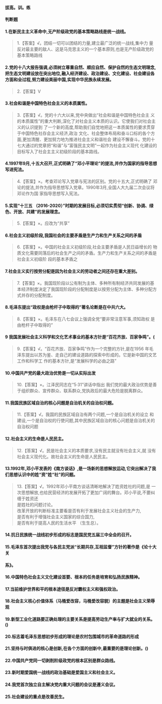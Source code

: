 #### 拔高。训。练
#### 判断题
#### 1.在新民主主义革命中,无产阶级政党的基本策略路线是统一战线。
>   1.【答案】√。团结一切可以团结的力量,建立最广泛的统一战线,集中力
    量反对最主要的敌人、这是马克思主义的一个基本原则,也是无产阶级政党的基本策略路线

#### 2.党的十八大报告强调,必须树立尊重自然、顺应自然、保护自然的生态文明理念,把生态文明建设放在突出地位,融入经济建设、政治建设、文化建设、社会建设各方面和全过程,努力建设美丽中国,实现中华民族永续发展。
>   2.【答案】V


#### 3.社会和谐是中国特色社会主义的本质属性。
>   3.【答案】√。党的十六大以来,党中央做出“社会和谐是中国特色社会主
    义的本质属性”的重大判断,深化了对社会主义本质的认识。它使我们对社会主义的认识提到
    了一个新的高度,帮助我们自觉地把这一本质属性的要求贯穿于中国特色社存会主义经济,政治
    文化、社会整体布局和奋斗口标的各个方面,更加清醒、更加努力地为推进社会主义和谐社会
    建设不懈奋斗。党的十七大通过的党章把“和谐”与“富强民主文明”一起作为社会主义现代
    化建设的目标写入了社会主主义初级阶段的基本路线。

#### 4.1997年9月,十五大召开,正式明确了“邓小平理论”的提法,并作为国家的指导思想写进宪法。
>   4.【答案】×。考查邓论写入党章与宪法的区别。党的十五大,正式明确了
    邓论的提法,并作为指导思想写入党章。1990年3月,全国人大九届二次会议将邓论作为国
    家指导思想写入宪法。   

#### 5.实现“十三五 （2016-2020）”时期的发展目标,必须切实贯彻“创新、协调、绿色、开放、共建”的发展理念。
>   5.【答案】×。应改为“共享” 

#### 6.社会主义初级阶段,我国社会的主要矛盾是生产力和生产关系之间的矛盾
>   6.【答案】×。中国的社会主义初级阶段,社会主要矛盾是人民日益增长的
    物质文化需要同落后的社会生产之间的矛盾。生产力和生产关系之间的矛盾是社会主义初级阶
    段的基本矛盾之

#### 7.社会主义实行按劳分配是因为社会主义的劳动者之间还存在重大差别。
>   7.【答案】×。我国现阶段以公有制为主体、多种所有制经济共同发展的基
    本经济制度决定了我国现阶段的分配制度是以按劳分配为主体、多种分配方式并存的分配制度。

#### 8.毛泽东提出“政权是由枪杆子中取得的”著名论断是在中共六大。
>   8.【答案】×。毛泽东在八七会议上强调全党“要非常注意军事,须知政权
    是由枪杆子中取得的”

#### 9 我国发展社会主义科学和文化艺术事业的基本方针是“百花齐放、百家争鸣”。(
>   9.【答案】√。“百花齐放、百家争鸣”作为一个完整的方针,是在1956
    年毛泽东提出以苏为鉴、走自己的建设道路的探索中形成的。它是新中国的文艺工作和科学工
    作的基本方针,是“发展科学的必由之路”

#### 10.中国共产党的最大政治优势是一切从实际出发
>   10.【答案】×。江泽民同志在“5·31”讲话中指出
    我们党的最大政治优势是善于组织群众、宣传群众、联系群众,党执政后的最大危险是脱离群众。

#### 11.我国民族区域自治的核心问题是自治机关的自治权问题。
>   11.【答案】√。我国的民族区域自治有两个问题,一个是自治机关的设立
    和建设,一个是自治权的行使问题,其中民族区域自治的核心问题是自治机关的自治权问题

#### 12.社会主义的生命是人民民主。
>   12.【答案】√。民是社会主义的本质要求,没有民主就没有社会主义,就
没有社会主义现代化。故社会主义的生命是人民民主。

#### 13.1992年,邓小平发表的《南方谈话》,是一场新的思想解放运动,它突出解决了我们思想认识中的姓“资”姓“社”的问题。
>   13.【答案】√。1992年邓小平南方谈话清晰地解决了姓资姓社的问题,是
    一次思想解放,也给民营经济的发展开拓了更加广阔的舞台。邓小平说,不要纠缠于姓资还  
是姓社的问题讨论。   
改革开放的判断标准主要看是否有利于发展社会主义社会的生产力,   
是否有利于增强社会主义国家的综合国力,   
是否有利于提高人民的生活水平 （生生总）。   


#### 14.抗日民族统一战线初步形成的标志是国民党五届三中全会的召开。
#### 15.毛泽东首次提出我党与各民主党派“长期共存,互相监督”方针的著作是《论十大关
#### 系》。
#### 16.中国特色社会主义文化建设首要、根本的任务是培育和弘扬民族精神。
#### 17.当前维护世界和平的根本途径是反对霸权主义和强权政治。
#### 18.社会主义核心价值体系（马桶爱改容，马桶爱改容貌）的主题是社会主义荣辱观
#### 19.新型工业化道路要正确处理的主要关系是提高劳动生产率与扩大就业的关系。()
#### 20.标志着毛泽东思想初步形成的理论是农村包围城市的革命道路的形成
#### 21.坚持与时俱进的核心是创新,在各个方面的创新中,最重要的是理论创新。()
#### 22.中国共产党同一切剥削阶级政党的根本区别是群众路线。
#### 23.新时期爱国统一战线的政治基础是爱国主义和社会主义。
#### 24.我党首次独立自主解决党内重大问题的会议是遵义会议。
#### 25.社会建设的重点是改善民生。







